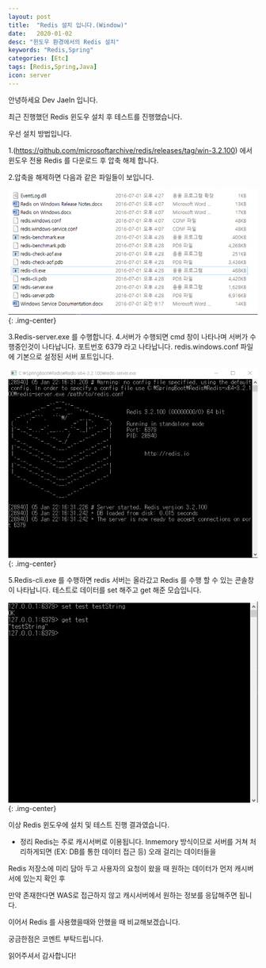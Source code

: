 ```yaml
---
layout: post
title:  "Redis 설치 입니다.(Window)"
date:   2020-01-02
desc: "윈도우 환경에서의 Redis 설치"
keywords: "Redis,Spring"
categories: [Etc]
tags: [Redis,Spring,Java]
icon: server
---
```

안녕하세요 Dev JaeIn 입니다.

최근 진행했던 Redis 윈도우 설치 후 테스트를 진행했습니다.

우선 설치 방법입니다.

1.(https://github.com/microsoftarchive/redis/releases/tag/win-3.2.100) 에서 윈도우 전용 Redis 를 다운로드 후 압축 해제 합니다.

2.압축을 해제하면 다음과 같은 파일들이 보입니다.

![](/assets/img/blog/2020-01-05-Redis-Setup/2020-01-05-22-14-41.png){: .img-center}

3.Redis-server.exe 를 수행합니다. 
4.서버가 수행되면 cmd 창이 나타나며 서버가 수행중인것이 나타납니다. 포트번호 6379 라고 나타납니다. redis.windows.conf 파일에 기본으로 설정된 서버 포트입니다.

 ![](/assets/img/blog/2020-01-05-Redis-Setup/2020-01-05-22-17-26.png){: .img-center}


5.Redis-cli.exe 를 수행하면 redis 서버는 올라갔고 Redis 를 수행 할 수 있는 콘솔창이 나타납니다.
   테스트로 데이터를 set 해주고 get 해준 모습입니다. 


![](/assets/img/blog/2020-01-05-Redis-Setup/2020-01-05-22-19-25.png){: .img-center}


이상 Redis 윈도우에 설치 및 테스트 진행 결과였습니다.

- 정리 
Redis는 주로 캐시서버로 이용됩니다. Inmemory 방식이므로 서버를 거쳐 처리하게되면 (EX: DB를 통한 데이터 접근 등) 오래 걸리는 데이터들을 

Redis 저장소에 미리 담아 두고 사용자의 요청이 왔을 때 원하는 데이터가 먼저 캐시버서에 있는지 확인 후 

만약 존재한다면 WAS로 접근하지 않고 캐시서버에서 원하는 정보를 응답해주면 됩니다.

이어서 Redis 를 사용했을때와 안했을 때 비교해보겠습니다.

궁금한점은 코멘트 부탁드립니다. 

읽어주셔서 감사합니다!
